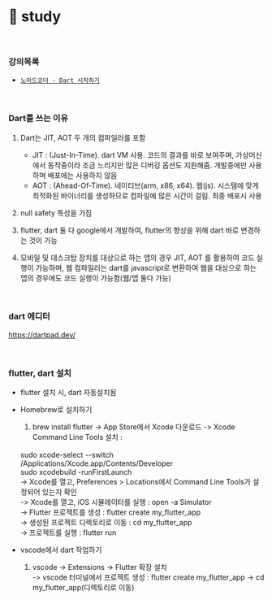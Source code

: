# 🎯 study

<br>

### 강의목록
  - [`노마드코더 - Dart 시작하기`](https://nomadcoders.co/dart-for-beginners/lobby)


<br>

### Dart를 쓰는 이유
 1) Dart는 JIT, AOT 두 개의 컴파일러를 포함
   
    - JIT : (Just-In-Time). dart VM 사용. 코드의 결과를 바로 보여주며, 가상머신에서 동작중이라 조금 느리지만 많은 디버깅 옵션도 지원해줌. 개발중에만 사용하며 배포에는 사용하지 않음
    - AOT : (Ahead-Of-Time). 네이티브(arm, x86, x64). 웹(js). 시스템에 맞게 최적화된 바이너리를 생성하므로 컴파일에 많은 시간이 걸림. 최종 배포시 사용

  2) null safety 특성을 가짐

  3) flutter, dart 둘 다 google에서 개발하여, flutter의 향상을 위해 dart 바로 변경하는 것이 가능

  4) 모바일 및 데스크탑 장치를 대상으로 하는 앱의 경우 JIT, AOT 를 활용하여 코드 실행이 가능하며, 웹 컴파일러는 dart를 javascript로 변환하여 웹을 대상으로 하는 앱의 경우에도 코드 실행이 가능함(웹/앱 둘다 가능)


<br>

### dart 에디터

  https://dartpad.dev/

<br>

### flutter, dart 설치
- flutter 설치 시, dart 자동설치됨

- Homebrew로 설치하기
    1) brew install flutter -> App Store에서 Xcode 다운로드 -> Xcode Command Line Tools 설치 : 
    <br>
    sudo xcode-select --switch /Applications/Xcode.app/Contents/Developer 
    <br>sudo xcodebuild -runFirstLaunch
    <br>-> Xcode를 열고, Preferences > Locations에서 Command Line Tools가 설정되어 있는지 확인
    <br>-> Xcode를 열고, iOS 시뮬레이터를 실행 : open -a Simulator
    <br>-> Flutter 프로젝트를 생성 : flutter create my_flutter_app
    <br>-> 생성된 프로젝트 디렉토리로 이동 : cd my_flutter_app
    <br>-> 프로젝트를 실행 : flutter run

- vscode에서 dart 작업하기
    1) vscode -> Extensions -> Flutter 확장 설치 
    <br>-> vscode 터미널에서 프로젝트 생성 : flutter create my_flutter_app -> cd my_flutter_app(디렉토리로 이동)




